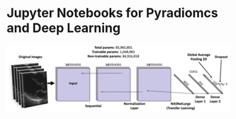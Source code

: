 # Jupyter Notebooks for Pyradiomcs and Deep Learning

![alt text](https://github.com/qahathaway/Cardiac_Remodeling_Radiomics/blob/main/Jupyter_Notebook/Methodology2.jpg)

